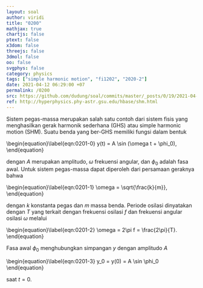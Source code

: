 ```yaml
---
layout: soal
author: viridi
title: "0200"
mathjax: true
chartjs: false
ptext: false
x3dom: false
threejs: false
3dmol: false
oo: false
svgphys: false
category: physics
tags: ["simple harmonic motion", "fi1202", "2020-2"]
date: 2021-04-12 06:29:00 +07
permalink: /0200
src: https://github.com/dudung/soal/commits/master/_posts/0/19/2021-04-12-simple-harmonic-motion-0.md
ref: http://hyperphysics.phy-astr.gsu.edu/hbase/shm.html
---
```

Sistem pegas-massa merupakan salah satu contoh dari sistem fisis yang menghasilkan gerak harmonik sederhana (GHS) atau simple harmonic motion (SHM). Suatu benda yang ber-GHS memiliki fungsi dalam bentuk

\begin{equation}\label{eqn:0201-0}
y(t) = A \sin (\omega t + \phi_0),
\end{equation}

dengan $A$ merupakan amplitudo, $\omega$ frekuensi angular, dan $\phi_0$ adalah fasa awal. Untuk sistem pegas-massa dapat diperoleh dari persamaan geraknya bahwa

\begin{equation}\label{eqn:0201-1}
\omega = \sqrt{\frac{k}{m}},
\end{equation}

dengan $k$ konstanta pegas dan $m$ massa benda. Periode osilasi dinyatakan dengan $T$ yang terkait dengan frekuensi osilasi $f$ dan frekuensi angular osilasi $\omega$ melalui

\begin{equation}\label{eqn:0201-2}
\omega = 2\pi f = \frac{2\pi}{T}.
\end{equation}

Fasa awal $\phi_0$ menghubungkan simpangan $y$ dengan amplitudo $A$

\begin{equation}\label{eqn:0201-3}
y_0 = y(0) = A \sin \phi_0
\end{equation}

saat $t = 0$.

